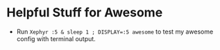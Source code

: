 # Helpful Stuff for Awesome

-   Run `Xephyr :5 & sleep 1 ; DISPLAY=:5 awesome` to test my awesome config
    with terminal output.
